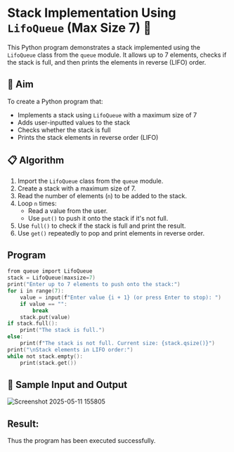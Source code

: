 # Stack Implementation Using `LifoQueue` (Max Size 7) 🔄

This Python program demonstrates a stack implemented using the `LifoQueue` class from the `queue` module. It allows up to 7 elements, checks if the stack is full, and then prints the elements in reverse (LIFO) order.

## 🎯 Aim

To create a Python program that:
- Implements a stack using `LifoQueue` with a maximum size of 7
- Adds user-inputted values to the stack
- Checks whether the stack is full
- Prints the stack elements in reverse order (LIFO)

## 📋 Algorithm

1. Import the `LifoQueue` class from the `queue` module.
2. Create a stack with a maximum size of 7.
3. Read the number of elements (`n`) to be added to the stack.
4. Loop `n` times:
   - Read a value from the user.
   - Use `put()` to push it onto the stack if it's not full.
5. Use `full()` to check if the stack is full and print the result.
6. Use `get()` repeatedly to pop and print elements in reverse order.

## Program
~~~c
from queue import LifoQueue
stack = LifoQueue(maxsize=7)
print("Enter up to 7 elements to push onto the stack:")
for i in range(7):
    value = input(f"Enter value {i + 1} (or press Enter to stop): ")
    if value == "":
        break
    stack.put(value)
if stack.full():
    print("The stack is full.")
else:
    print(f"The stack is not full. Current size: {stack.qsize()}")
print("\nStack elements in LIFO order:")
while not stack.empty():
    print(stack.get())
~~~

## 🧪 Sample Input and Output
![Screenshot 2025-05-11 155805](https://github.com/user-attachments/assets/44f17f4e-c9c0-4720-89ad-8f3acdc03737)


## Result:
Thus the program has been executed successfully.
